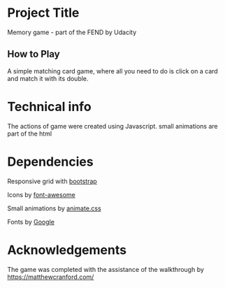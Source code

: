 # Project Title
Memory game - part of the FEND by Udacity

## How to Play

A simple matching card game, where all you need to do is click on a card
and match it with its double.

# Technical info
The actions of game were created using Javascript.
small animations are part of the html

# Dependencies

Responsive grid with [bootstrap](https://getbootstrap.com/)

Icons by [font-awesome](https://fontawesome.com/)

Small animations by [animate.css](https://daneden.github.io/animate.css/)

Fonts by [Google](https://fonts.google.com/)

# Acknowledgements

The game was completed with the assistance of the walkthrough by https://matthewcranford.com/
